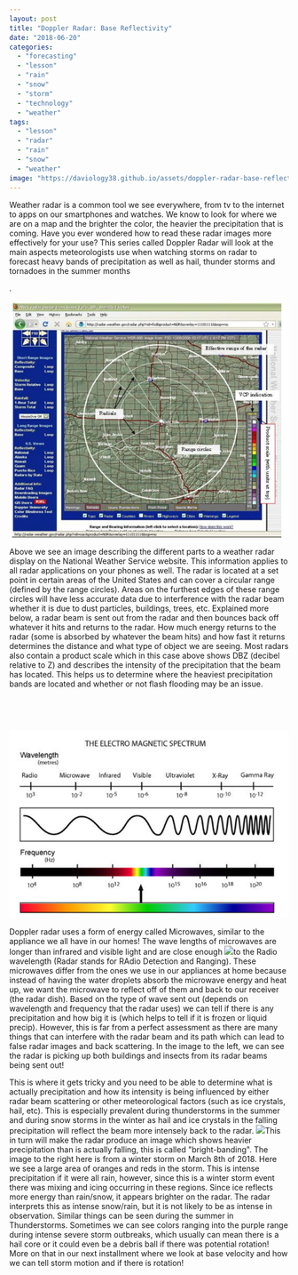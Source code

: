 ```yaml
---
layout: post
title: "Doppler Radar: Base Reflectivity"
date: "2018-06-20"
categories: 
  - "forecasting"
  - "lesson"
  - "rain"
  - "snow"
  - "storm"
  - "technology"
  - "weather"
tags: 
  - "lesson"
  - "radar"
  - "rain"
  - "snow"
  - "weather"
image: "https://daviology38.github.io/assets/doppler-radar-base-reflectivity/images/Capture.png"
---
```


Weather radar is a common tool we see everywhere, from tv to the internet to apps on our smartphones and watches. We know to look for where we are on a map and the brighter the color, the heavier the precipitation that is coming. Have you ever wondered how to read these radar images more effectively for your use? This series called Doppler Radar will look at the main aspects meteorologists use when watching storms on radar to forecast heavy bands of precipitation as well as hail, thunder storms and tornadoes in the summer months

.

![](/assets/doppler-radar-base-reflectivity/images/Capture.png)

Above we see an image describing the different parts to a weather radar display on the National Weather Service website. This information applies to all radar applications on your phones as well. The radar is located at a set point in certain areas of the United States and can cover a circular range (defined by the range circles). Areas on the furthest edges of these range circles will have less accurate data due to interference with the radar beam whether it is due to dust particles, buildings, trees, etc. Explained more below, a radar beam is sent out from the radar and then bounces back off whatever it hits and returns to the radar. How much energy returns to the radar (some is absorbed by whatever the beam hits) and how fast it returns determines the distance and what type of object we are seeing. Most radars also contain a product scale which in this case above shows DBZ (decibel relative to Z) and describes the intensity of the precipitation that the beam has located. This helps us to determine where the heaviest precipitation bands are located and whether or not flash flooding may be an issue.

 

 

![](/assets/doppler-radar-base-reflectivity/images/spectrum.png)

Doppler radar uses a form of energy called Microwaves, similar to the appliance we all have in our homes! The wave lengths of microwaves are longer than infrared and visible light and are close enough ![](images/cltr2.gif)to the Radio wavelength (Radar stands for RAdio Detection and Ranging). These microwaves differ from the ones we use in our appliances at home because instead of having the water droplets absorb the microwave energy and heat up, we want the microwave to reflect off of them and back to our receiver (the radar dish). Based on the type of wave sent out (depends on wavelength and frequency that the radar uses) we can tell if there is any precipitation and how big it is (which helps to tell if it is frozen or liquid precip). However, this is far from a perfect assessment as there are many things that can interfere with the radar beam and its path which can lead to false radar images and back scattering. In the image to the left, we can see the radar is picking up both buildings and insects from its radar beams being sent out!

This is where it gets tricky and you need to be able to determine what is actually precipitation and how its intensity is being influenced by either radar beam scattering or other meteorological factors (such as ice crystals, hail, etc). This is especially prevalent during thunderstorms in the summer and during snow storms in the winter as hail and ice crystals in the falling precipitation will reflect the beam more intensely back to the radar. ![](images/3.png)This in turn will make the radar produce an image which shows heavier precipitation than is actually falling, this is called "bright-banding". The image to the right here is from a winter storm on March 8th of 2018. Here we see a large area of oranges and reds in the storm. This is intense precipitation if it were all rain, however, since this is a winter storm event there was mixing and icing occurring in these regions. Since ice reflects more energy than rain/snow, it appears brighter on the radar. The radar interprets this as intense snow/rain, but it is not likely to be as intense in observation. Similar things can be seen during the summer in Thunderstorms. Sometimes we can see colors ranging into the purple range during intense severe storm outbreaks, which usually can mean there is a hail core or it could even be a debris ball if there was potential rotation! More on that in our next installment where we look at base velocity and how we can tell storm motion and if there is rotation!
